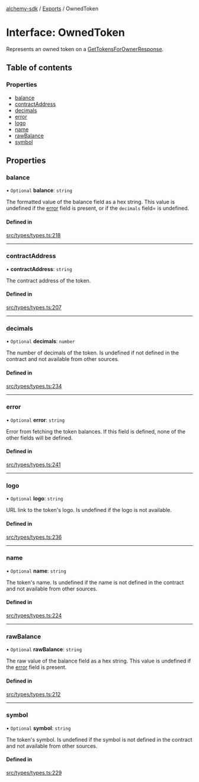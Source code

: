 [alchemy-sdk](../README.md) / [Exports](../modules.md) / OwnedToken

# Interface: OwnedToken

Represents an owned token on a [GetTokensForOwnerResponse](GetTokensForOwnerResponse.md).

## Table of contents

### Properties

- [balance](OwnedToken.md#balance)
- [contractAddress](OwnedToken.md#contractaddress)
- [decimals](OwnedToken.md#decimals)
- [error](OwnedToken.md#error)
- [logo](OwnedToken.md#logo)
- [name](OwnedToken.md#name)
- [rawBalance](OwnedToken.md#rawbalance)
- [symbol](OwnedToken.md#symbol)

## Properties

### balance

• `Optional` **balance**: `string`

The formatted value of the balance field as a hex string. This value is
undefined if the [error](OwnedToken.md#error) field is present, or if the `decimals` field=
is undefined.

#### Defined in

[src/types/types.ts:218](https://github.com/alchemyplatform/alchemy-sdk-js/blob/5992f68/src/types/types.ts#L218)

___

### contractAddress

• **contractAddress**: `string`

The contract address of the token.

#### Defined in

[src/types/types.ts:207](https://github.com/alchemyplatform/alchemy-sdk-js/blob/5992f68/src/types/types.ts#L207)

___

### decimals

• `Optional` **decimals**: `number`

The number of decimals of the token. Is undefined if not defined in the
contract and not available from other sources.

#### Defined in

[src/types/types.ts:234](https://github.com/alchemyplatform/alchemy-sdk-js/blob/5992f68/src/types/types.ts#L234)

___

### error

• `Optional` **error**: `string`

Error from fetching the token balances. If this field is defined, none of
the other fields will be defined.

#### Defined in

[src/types/types.ts:241](https://github.com/alchemyplatform/alchemy-sdk-js/blob/5992f68/src/types/types.ts#L241)

___

### logo

• `Optional` **logo**: `string`

URL link to the token's logo. Is undefined if the logo is not available.

#### Defined in

[src/types/types.ts:236](https://github.com/alchemyplatform/alchemy-sdk-js/blob/5992f68/src/types/types.ts#L236)

___

### name

• `Optional` **name**: `string`

The token's name. Is undefined if the name is not defined in the contract and
not available from other sources.

#### Defined in

[src/types/types.ts:224](https://github.com/alchemyplatform/alchemy-sdk-js/blob/5992f68/src/types/types.ts#L224)

___

### rawBalance

• `Optional` **rawBalance**: `string`

The raw value of the balance field as a hex string. This value is undefined
if the [error](OwnedToken.md#error) field is present.

#### Defined in

[src/types/types.ts:212](https://github.com/alchemyplatform/alchemy-sdk-js/blob/5992f68/src/types/types.ts#L212)

___

### symbol

• `Optional` **symbol**: `string`

The token's symbol. Is undefined if the symbol is not defined in the contract
and not available from other sources.

#### Defined in

[src/types/types.ts:229](https://github.com/alchemyplatform/alchemy-sdk-js/blob/5992f68/src/types/types.ts#L229)
